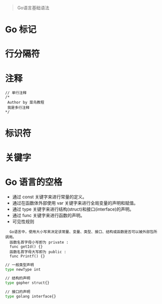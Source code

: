> Go语言基础语法

# Go 标记
# 行分隔符
# 注释
``` text
// 单行注释
/*
 Author by 菜鸟教程
 我是多行注释
*/
```

# 标识符
# 关键字
# Go 语言的空格


- 通过 const 关键字来进行常量的定义。
- 通过在函数体外部使用 var 关键字来进行全局变量的声明和赋值。
- 通过 type 关键字来进行结构(struct)和接口(interface)的声明。
- 通过 func 关键字来进行函数的声明。
- 可见性规则
```
  Go语言中，使用大小写来决定该常量、变量、类型、接口、结构或函数是否可以被外部包所调用。
  函数名首字母小写即为 private :
  func getId() {}
  函数名首字母大写即为 public :
  func Printf() {}
```

``` bash
// 一般类型声明
type newType int

// 结构的声明
type gopher struct{}

// 接口的声明
type golang interface{}
```
